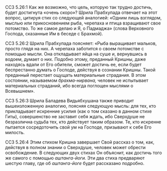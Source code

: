 ССЗ 5.26:1	Как же возможно, что цель, которую так трудно достичь, будет достигнута «очень скоро»? Шрила Прабхупада отвечает на этот вопрос, цитируя стих со следующей аналогией: «Одним лишь взглядом, мыслью или прикосновением рыба, черепаха и птица взращивают свое потомство. То же самое делаю и Я, о Падмаджа» (слова Верховного Господа, сказанные Им в беседе с Брахмой).

ССЗ 5.26:2	Шрила Прабхупада поясняет: «Рыба выращивает мальков, просто глядя на них. А черепаха заботится о своем потомстве с помощью мысли. Она откладывает яйца на суше и, вернувшись в водоем, думает о них. Подобно этому, преданный Кришны, даже находясь вдали от Его обители, сможет достичь ее, если будет беспрестанно думать о Господе, действуя в сознании Кришны. Такой преданный перестает ощущать материальные страдания. В этом состоянии, называемом _брахма-нирвана,_ человек не испытывает материальных страданий, ибо всегда поглощен мыслями о Всевышнем».

ССЗ 5.26:3	Шрила Баладева Видьябхушана также приводит вышеизложенную аналогию, поясняя следующую мысль: для тех, кто прикладывает искренние усилия (как о том сказано в данном стихе Гиты), совершенство не заставит себя ждать, ибо Сверхдуше не безразлична судьба тех, кто действует таким образом. Те, кто искренне пытается сосредоточить свой ум на Господе, призывают к себе Его милость.

ССЗ 5.26:4	Этим стихом Кришна завершает Свой рассказ о том, как, действуя в полном знании о Сверхдуше, человек может обрести освобождение. В следующих двух стихах Он объяснит, как достичь того же самого с помощью _аштанга-йоги._ Эти два стиха предваряют шестую главу, где об _аштанга-йоге_ будет рассказано подробно.